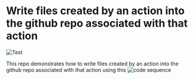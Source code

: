 # Write files created by an action into the github repo associated with that action

![Test](https://github.com/philiprbrenan/reloadFromAction/workflows/Test/badge.svg)

This repo demonstrates how to write files created by an action into the github repo associated with that action using this 
![code sequence](https://github.com/philiprbrenan/reloadFromAction/blob/f88a33afc9099c6334119cf0827eae4aa903a24c/.github/workflows/main.yml#L27)

